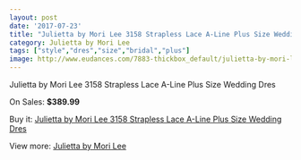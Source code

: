 ```yaml
---
layout: post
date: '2017-07-23'
title: "Julietta by Mori Lee 3158 Strapless Lace A-Line Plus Size Wedding Dres"
category: Julietta by Mori Lee
tags: ["style","dres","size","bridal","plus"]
image: http://www.eudances.com/7883-thickbox_default/julietta-by-mori-lee-3158-strapless-lace-a-line-plus-size-wedding-dres.jpg
---
```

Julietta by Mori Lee 3158 Strapless Lace A-Line Plus Size Wedding Dres

On Sales: **$389.99**
<a href="https://www.eudances.com/en/julietta-by-mori-lee/2772-julietta-by-mori-lee-3158-strapless-lace-a-line-plus-size-wedding-dres.html"><amp-img layout="responsive" width="600" height="600" src="//www.eudances.com/7883-thickbox_default/julietta-by-mori-lee-3158-strapless-lace-a-line-plus-size-wedding-dres.jpg" alt="Julietta by Mori Lee 3158 Strapless Lace A-Line Plus Size Wedding Dres 0" /></a>
<a href="https://www.eudances.com/en/julietta-by-mori-lee/2772-julietta-by-mori-lee-3158-strapless-lace-a-line-plus-size-wedding-dres.html"><amp-img layout="responsive" width="600" height="600" src="//www.eudances.com/7887-thickbox_default/julietta-by-mori-lee-3158-strapless-lace-a-line-plus-size-wedding-dres.jpg" alt="Julietta by Mori Lee 3158 Strapless Lace A-Line Plus Size Wedding Dres 1" /></a>
<a href="https://www.eudances.com/en/julietta-by-mori-lee/2772-julietta-by-mori-lee-3158-strapless-lace-a-line-plus-size-wedding-dres.html"><amp-img layout="responsive" width="600" height="600" src="//www.eudances.com/7886-thickbox_default/julietta-by-mori-lee-3158-strapless-lace-a-line-plus-size-wedding-dres.jpg" alt="Julietta by Mori Lee 3158 Strapless Lace A-Line Plus Size Wedding Dres 2" /></a>
<a href="https://www.eudances.com/en/julietta-by-mori-lee/2772-julietta-by-mori-lee-3158-strapless-lace-a-line-plus-size-wedding-dres.html"><amp-img layout="responsive" width="600" height="600" src="//www.eudances.com/7885-thickbox_default/julietta-by-mori-lee-3158-strapless-lace-a-line-plus-size-wedding-dres.jpg" alt="Julietta by Mori Lee 3158 Strapless Lace A-Line Plus Size Wedding Dres 3" /></a>
<a href="https://www.eudances.com/en/julietta-by-mori-lee/2772-julietta-by-mori-lee-3158-strapless-lace-a-line-plus-size-wedding-dres.html"><amp-img layout="responsive" width="600" height="600" src="//www.eudances.com/7884-thickbox_default/julietta-by-mori-lee-3158-strapless-lace-a-line-plus-size-wedding-dres.jpg" alt="Julietta by Mori Lee 3158 Strapless Lace A-Line Plus Size Wedding Dres 4" /></a>

Buy it: [Julietta by Mori Lee 3158 Strapless Lace A-Line Plus Size Wedding Dres](https://www.eudances.com/en/julietta-by-mori-lee/2772-julietta-by-mori-lee-3158-strapless-lace-a-line-plus-size-wedding-dres.html "Julietta by Mori Lee 3158 Strapless Lace A-Line Plus Size Wedding Dres")

View more: [Julietta by Mori Lee](https://www.eudances.com/en/43-julietta-by-mori-lee "Julietta by Mori Lee")